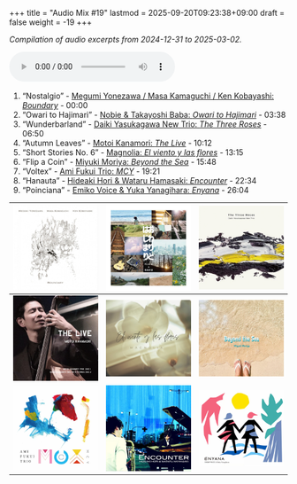 +++
title = "Audio Mix #19"
lastmod = 2025-09-20T09:23:38+09:00
draft = false
weight = -19
+++

_Compilation of audio excerpts from 2024-12-31 to 2025-03-02._

<audio controls preload="metadata">
<source src="/audio/compilation-19.mp3" type="audio/mpeg">
This browser does not support the audio element.
</audio>

1.  “Nostalgio” - [Megumi Yonezawa / Masa Kamaguchi / Ken Kobayashi: _Boundary_](https://www.jazzofjapan.com/p/megumi-yonezawa-masa-kamaguchi-ken-kobayashi-boundary) - 00:00
2.  “Owari to Hajimari” - [Nobie &amp; Takayoshi Baba: _Owari to Hajimari_](https://www.jazzofjapan.com/p/nobie-takayoshi-baba-owari-to-hajimari) - 03:38
3.  “Wunderbarland” - [Daiki Yasukagawa New Trio: _The Three Roses_](https://www.jazzofjapan.com/p/daiki-yasukagawa-new-trio-three-roses) - 06:50
4.  “Autumn Leaves” - [Motoi Kanamori: _The Live_](https://www.jazzofjapan.com/p/motoi-kanamori-the-live) - 10:12
5.  “Short Stories No. 6” - [Magnolia: _El viento y las flores_](https://www.jazzofjapan.com/p/magnolia-el-viento-y-las-flores) - 13:15
6.  “Flip a Coin” - [Miyuki Moriya: _Beyond the Sea_](https://www.jazzofjapan.com/p/miyuki-moriya-beyond-the-sea) - 15:48
7.  “Voltex” - [Ami Fukui Trio: _MCY_](https://www.jazzofjapan.com/p/ami-fukui-trio-mcy) - 19:21
8.  “Hanauta” - [Hideaki Hori &amp; Wataru Hamasaki: _Encounter_](https://www.jazzofjapan.com/p/hideaki-hori-wataru-hamasaki-encounter) - 22:34
9.  “Poinciana” - [Emiko Voice &amp; Yuka Yanagihara: _Enyana_](https://www.jazzofjapan.com/p/emiko-voice-yuka-yanagihara-enyana) - 26:04

| ![](/images/megumi-yonezawa-masa-kamaguchi-ken-kobayashi-boundary-460.jpeg) | ![](/images/nobie-takayoshi-baba-owari-to-hajimari-460.jpeg) | ![](/images/daiki-yasukagawa-new-trio-three-roses-460.jpeg) |
|-----------------------------------------------------------------------------|--------------------------------------------------------------|-------------------------------------------------------------|
| ![](/images/motoi-kanamori-the-live-460.jpeg)                               | ![](/images/magnolia-el-viento-y-las-flores-460.jpeg)        | ![](/images/miyuki-moriya-beyond-the-sea-460.jpeg)          |
| ![](/images/ami-fukui-trio-mcy-460.jpeg)                                    | ![](/images/hideaki-hori-wataru-hamasaki-encounter-460.jpeg) | ![](/images/emiko-voice-yuka-yanagihara-enyana-460.jpeg)    |
